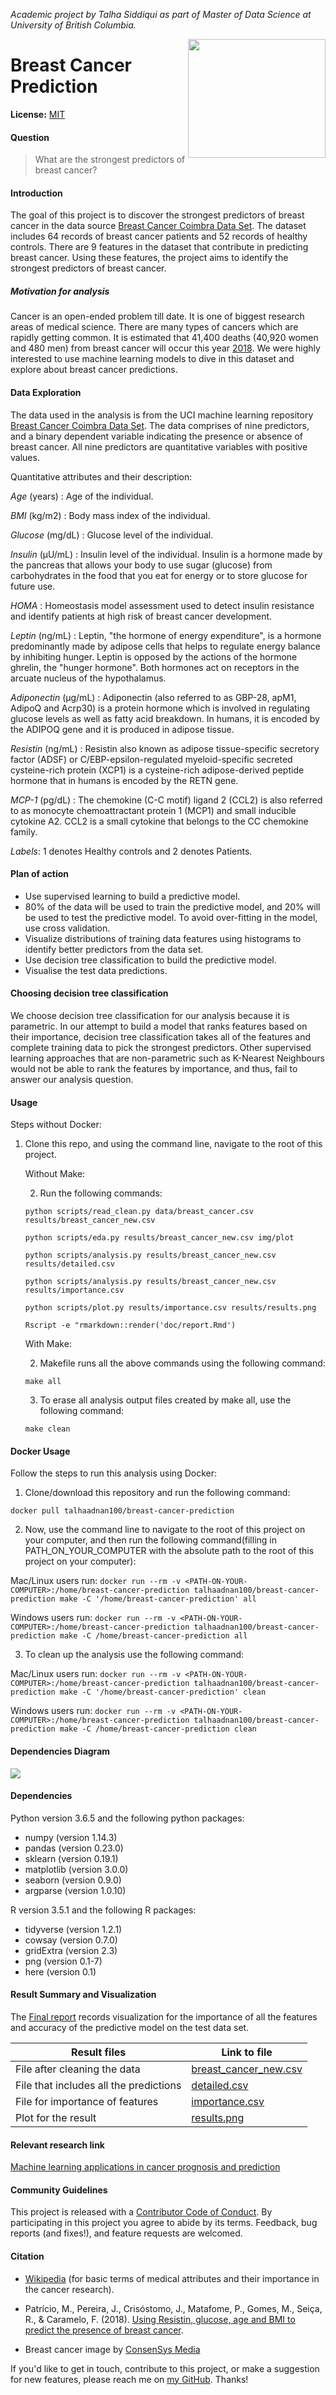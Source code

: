 _Academic project by Talha Siddiqui as part of Master of Data Science at University of British Columbia._

<img src="https://cdn-images-1.medium.com/max/1600/0*uq2tGIOzQ0_fJXlI." align="right" height="190" width="220"/>

# Breast Cancer Prediction 

**License:** [MIT](https://opensource.org/licenses/MIT)

#### Question

>What are the strongest predictors of breast cancer?

#### Introduction 

The goal of this project is to discover the strongest predictors of breast cancer in the data source [Breast Cancer Coimbra Data Set](https://archive.ics.uci.edu/ml/datasets/Breast+Cancer+Coimbra). The dataset includes 64 records of breast cancer patients and 52 records of healthy controls. There are 9 features in the dataset that contribute in predicting breast cancer. Using these features, the project aims to identify the strongest predictors of breast cancer.

##### Motivation for analysis

Cancer is an open-ended problem till date. It is one of biggest research areas of medical science. There are many types of cancers which are rapidly getting common. It is estimated that 41,400 deaths (40,920 women and 480 men) from breast cancer will occur this year [2018](https://www.cancer.net/cancer-types/breast-cancer/statistics/2015). We were highly interested to use machine learning models to dive in this dataset and explore about breast cancer predictions.

#### Data Exploration
  
The data used in the analysis is from the UCI machine learning repository [Breast Cancer Coimbra Data Set](https://archive.ics.uci.edu/ml/datasets/Breast+Cancer+Coimbra). The data comprises of nine predictors, and a binary dependent variable indicating the presence or absence of breast cancer. All nine predictors are quantitative variables with positive values.
  
Quantitative attributes and their description: 
  
*Age* (years) : Age of the individual.
  
*BMI* (kg/m2) : Body mass index of the individual.
  
*Glucose* (mg/dL) : Glucose level of the individual. 
  
*Insulin* (µU/mL) : Insulin level of the individual. Insulin is a hormone made by the pancreas that allows your body to use sugar (glucose) from carbohydrates in the food that you eat for energy or to store glucose for future use.
  
*HOMA* : Homeostasis model assessment used to detect insulin resistance and identify patients at high risk of breast cancer development.
  
*Leptin* (ng/mL) : Leptin, "the hormone of energy expenditure", is a hormone predominantly made by adipose cells that helps to regulate energy balance by inhibiting hunger. Leptin is opposed by the actions of the hormone ghrelin, the "hunger hormone". Both hormones act on receptors in the arcuate nucleus of the hypothalamus. 
  
*Adiponectin* (µg/mL) : Adiponectin (also referred to as GBP-28, apM1, AdipoQ and Acrp30) is a protein hormone which is involved in regulating glucose levels as well as fatty acid breakdown. In humans, it is encoded by the ADIPOQ gene and it is produced in adipose tissue.
  
*Resistin* (ng/mL) : Resistin also known as adipose tissue-specific secretory factor (ADSF) or C/EBP-epsilon-regulated myeloid-specific secreted cysteine-rich protein (XCP1) is a cysteine-rich adipose-derived peptide hormone that in humans is encoded by the RETN gene.
  
*MCP-1* (pg/dL) : The chemokine (C-C motif) ligand 2 (CCL2) is also referred to as monocyte chemoattractant protein 1 (MCP1) and small inducible cytokine A2. CCL2 is a small cytokine that belongs to the CC chemokine family. 
  
*Labels*: 1 denotes Healthy controls and 2 denotes Patients.


#### Plan of action

- Use supervised learning to build a predictive model.
- 80% of the data will be used to train the predictive model, and 20% will be used to test the predictive model. To avoid over-fitting in the model, use cross validation.
- Visualize distributions of training data features using histograms to identify better predictors from the data set.
- Use decision tree classification to build the predictive model.
- Visualise the test data predictions.

#### Choosing decision tree classification

We choose decision tree classification for our analysis because it is parametric. In our attempt to build a model that ranks features based on their importance, decision tree classification takes all of the features and complete training data to pick the strongest predictors. Other supervised learning approaches that are non-parametric such as K-Nearest Neighbours would not be able to rank the features by importance, and thus, fail to answer our analysis question.

#### Usage

Steps without Docker:

1. Clone this repo, and using the command line, navigate to the root of this project.

    Without Make:
    
    2. Run the following commands:

      ```python scripts/read_clean.py data/breast_cancer.csv results/breast_cancer_new.csv```

      ```python scripts/eda.py results/breast_cancer_new.csv img/plot```

      ```python scripts/analysis.py results/breast_cancer_new.csv results/detailed.csv```

      ```python scripts/analysis.py results/breast_cancer_new.csv results/importance.csv```

      ```python scripts/plot.py results/importance.csv results/results.png```

      ```Rscript -e "rmarkdown::render('doc/report.Rmd')```

    With Make:
    
    2. Makefile runs all the above commands using the following command:
        
      ```make all```
        
    3. To erase all analysis output files created by make all, use the following command:
        
      ```make clean```

#### Docker Usage

Follow the steps to run this analysis using Docker:

1. Clone/download this repository and run the following command:

```docker pull talhaadnan100/breast-cancer-prediction``` 

2. Now, use the command line to navigate to the root of this project on your computer, and then run the following command(filling in PATH_ON_YOUR_COMPUTER with the absolute path to the root of this project on your computer):

Mac/Linux users run: ```docker run --rm -v <PATH-ON-YOUR-COMPUTER>:/home/breast-cancer-prediction talhaadnan100/breast-cancer-prediction make -C '/home/breast-cancer-prediction' all```

Windows users run: ```docker run --rm -v <PATH-ON-YOUR-COMPUTER>:/home/breast-cancer-prediction talhaadnan100/breast-cancer-prediction make -C /home/breast-cancer-prediction all```

3. To clean up the analysis use the following command:

Mac/Linux users run: ```docker run --rm -v <PATH-ON-YOUR-COMPUTER>:/home/breast-cancer-prediction talhaadnan100/breast-cancer-prediction make -C '/home/breast-cancer-prediction' clean```

Windows users run: ```docker run --rm -v <PATH-ON-YOUR-COMPUTER>:/home/breast-cancer-prediction talhaadnan100/breast-cancer-prediction make -C /home/breast-cancer-prediction clean```

#### Dependencies Diagram

![](https://github.com/UBC-MDS/Breast-Cancer-Prediction/blob/master/Makefile.png)

#### Dependencies

Python version 3.6.5 and the following python packages:
- numpy (version 1.14.3)
- pandas (version 0.23.0)
- sklearn (version 0.19.1)
- matplotlib (version 3.0.0)
- seaborn (version 0.9.0)
- argparse (version 1.0.10)

R version 3.5.1 and the following R packages:
- tidyverse (version 1.2.1)
- cowsay (version 0.7.0)
- gridExtra (version 2.3)
- png (version 0.1-7)
- here (version 0.1)

#### Result Summary and Visualization

The [Final report](https://github.com/UBC-MDS/Breast-Cancer-Prediction/blob/master/doc/report.md) records visualization for the importance of all the features and accuracy of the predictive model on the test data set.

| Result files| Link to file|
| ---- | -------|
| File after cleaning the data| [breast_cancer_new.csv](https://github.com/UBC-MDS/Breast-Cancer-Prediction/blob/master/results/breast_cancer_new.csv)|
| File that includes all the predictions| [detailed.csv](https://github.com/UBC-MDS/Breast-Cancer-Prediction/blob/master/results/detailed.csv)|
| File for importance of features| [importance.csv](https://github.com/UBC-MDS/Breast-Cancer-Prediction/blob/master/results/importance.csv)|
| Plot for the result | [results.png](https://github.com/UBC-MDS/Breast-Cancer-Prediction/blob/master/results/results.png) |

#### Relevant research link

[Machine learning applications in cancer prognosis and prediction](https://www.sciencedirect.com/science/article/pii/S2001037014000464)

#### Community Guidelines

This project is released with a [Contributor Code of Conduct](https://github.com/akanshaVashisth/Breast-Cancer-Prediction/blob/new-branch-name/code-of-conduct.md). By participating in this project you agree to abide by its terms. Feedback, bug reports (and fixes!), and feature requests are welcomed.

#### Citation 

- [Wikipedia](https://en.wikipedia.org/wiki/Insulin) (for basic terms of medical attributes and their importance in the cancer research).

- Patrício, M., Pereira, J., Crisóstomo, J., Matafome, P., Gomes, M., Seiça, R., & Caramelo, F. (2018). [Using Resistin, glucose, age and BMI to predict the presence of breast cancer](https://bmccancer.biomedcentral.com/articles/10.1186/s12885-017-3877-1).

- Breast cancer image by [ConsenSys Media](https://www.google.com/search?client=safari&rls=en&biw=1183&bih=750&tbm=isch&sa=1&ei=TUAKXOKZG6SDk-4PzJCTuAo&q=breast+cancer+symbol&oq=breast+cancer+sym&gs_l=img.3.1.0l10.3803.4511..6188...0.0..0.69.159.3......1....1..gws-wiz-img.......0i67.Xlr8qcTDibM#imgrc=lB8QLGMxwvMk8M:)

If you'd like to get in touch, contribute to this project, or make a suggestion for new features, please reach me on [my GitHub](https://github.com/talhaadnan100/). Thanks!
